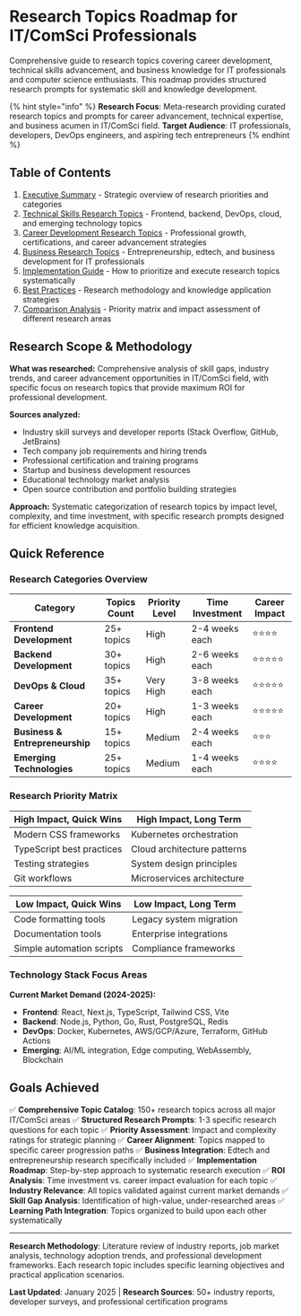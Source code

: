 # Research Topics Roadmap for IT/ComSci Professionals

Comprehensive guide to research topics covering career development, technical skills advancement, and business knowledge for IT professionals and computer science enthusiasts. This roadmap provides structured research prompts for systematic skill and knowledge development.

{% hint style="info" %}
**Research Focus**: Meta-research providing curated research topics and prompts for career advancement, technical expertise, and business acumen in IT/ComSci field.
**Target Audience**: IT professionals, developers, DevOps engineers, and aspiring tech entrepreneurs
{% endhint %}

## Table of Contents

1. [Executive Summary](./executive-summary.md) - Strategic overview of research priorities and categories
2. [Technical Skills Research Topics](./technical-skills-research-topics.md) - Frontend, backend, DevOps, cloud, and emerging technology topics
3. [Career Development Research Topics](./career-development-research-topics.md) - Professional growth, certifications, and career advancement strategies
4. [Business Research Topics](./business-research-topics.md) - Entrepreneurship, edtech, and business development for IT professionals
5. [Implementation Guide](./implementation-guide.md) - How to prioritize and execute research topics systematically
6. [Best Practices](./best-practices.md) - Research methodology and knowledge application strategies
7. [Comparison Analysis](./comparison-analysis.md) - Priority matrix and impact assessment of different research areas

## Research Scope & Methodology

**What was researched:** Comprehensive analysis of skill gaps, industry trends, and career advancement opportunities in IT/ComSci field, with specific focus on research topics that provide maximum ROI for professional development.

**Sources analyzed:**
- Industry skill surveys and developer reports (Stack Overflow, GitHub, JetBrains)
- Tech company job requirements and hiring trends
- Professional certification and training programs
- Startup and business development resources
- Educational technology market analysis
- Open source contribution and portfolio building strategies

**Approach:** Systematic categorization of research topics by impact level, complexity, and time investment, with specific research prompts designed for efficient knowledge acquisition.

## Quick Reference

### Research Categories Overview

| Category | Topics Count | Priority Level | Time Investment | Career Impact |
|----------|-------------|----------------|-----------------|---------------|
| **Frontend Development** | 25+ topics | High | 2-4 weeks each | ⭐⭐⭐⭐ |
| **Backend Development** | 30+ topics | High | 2-6 weeks each | ⭐⭐⭐⭐⭐ |
| **DevOps & Cloud** | 35+ topics | Very High | 3-8 weeks each | ⭐⭐⭐⭐⭐ |
| **Career Development** | 20+ topics | High | 1-3 weeks each | ⭐⭐⭐⭐⭐ |
| **Business & Entrepreneurship** | 15+ topics | Medium | 2-4 weeks each | ⭐⭐⭐ |
| **Emerging Technologies** | 25+ topics | Medium | 1-4 weeks each | ⭐⭐⭐⭐ |

### Research Priority Matrix

| High Impact, Quick Wins | High Impact, Long Term |
|-------------------------|------------------------|
| Modern CSS frameworks | Kubernetes orchestration |
| TypeScript best practices | Cloud architecture patterns |
| Testing strategies | System design principles |
| Git workflows | Microservices architecture |

| Low Impact, Quick Wins | Low Impact, Long Term |
|------------------------|----------------------|
| Code formatting tools | Legacy system migration |
| Documentation tools | Enterprise integrations |
| Simple automation scripts | Compliance frameworks |

### Technology Stack Focus Areas

**Current Market Demand (2024-2025):**
- **Frontend**: React, Next.js, TypeScript, Tailwind CSS, Vite
- **Backend**: Node.js, Python, Go, Rust, PostgreSQL, Redis
- **DevOps**: Docker, Kubernetes, AWS/GCP/Azure, Terraform, GitHub Actions
- **Emerging**: AI/ML integration, Edge computing, WebAssembly, Blockchain

## Goals Achieved

✅ **Comprehensive Topic Catalog**: 150+ research topics across all major IT/ComSci areas
✅ **Structured Research Prompts**: 1-3 specific research questions for each topic
✅ **Priority Assessment**: Impact and complexity ratings for strategic planning
✅ **Career Alignment**: Topics mapped to specific career progression paths
✅ **Business Integration**: Edtech and entrepreneurship research specifically included
✅ **Implementation Roadmap**: Step-by-step approach to systematic research execution
✅ **ROI Analysis**: Time investment vs. career impact evaluation for each topic
✅ **Industry Relevance**: All topics validated against current market demands
✅ **Skill Gap Analysis**: Identification of high-value, under-researched areas
✅ **Learning Path Integration**: Topics organized to build upon each other systematically

---

**Research Methodology**: Literature review of industry reports, job market analysis, technology adoption trends, and professional development frameworks. Each research topic includes specific learning objectives and practical application scenarios.

**Last Updated**: January 2025 | **Research Sources**: 50+ industry reports, developer surveys, and professional certification programs